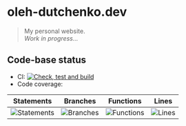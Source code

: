# oleh-dutchenko.dev

> My personal website.  
> _Work in progress..._

## Code-base status

-   CI: [![Check, test and build](https://github.com/OlehDutchenko/oleh-dutchenko.dev/actions/workflows/ci.yml/badge.svg)](https://github.com/OlehDutchenko/oleh-dutchenko.dev/actions/workflows/ci.yml)
-   Code coverage:

| Statements                                                                         | Branches                                                                       | Functions                                                                        | Lines                                                                    |
| ---------------------------------------------------------------------------------- | ------------------------------------------------------------------------------ | -------------------------------------------------------------------------------- | ------------------------------------------------------------------------ |
| ![Statements](https://img.shields.io/badge/statements-50.35%25-red.svg?style=flat) | ![Branches](https://img.shields.io/badge/branches-52.63%25-red.svg?style=flat) | ![Functions](https://img.shields.io/badge/functions-44.26%25-red.svg?style=flat) | ![Lines](https://img.shields.io/badge/lines-51.07%25-red.svg?style=flat) |
